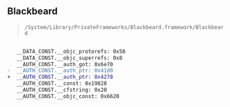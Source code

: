 ## Blackbeard

> `/System/Library/PrivateFrameworks/Blackbeard.framework/Blackbeard`

```diff

   __DATA_CONST.__objc_protorefs: 0x58
   __DATA_CONST.__objc_superrefs: 0x8
   __AUTH_CONST.__auth_got: 0x6e70
-  __AUTH_CONST.__auth_ptr: 0x41d0
+  __AUTH_CONST.__auth_ptr: 0x4278
   __AUTH_CONST.__const: 0x19828
   __AUTH_CONST.__cfstring: 0x20
   __AUTH_CONST.__objc_const: 0x6620

```
